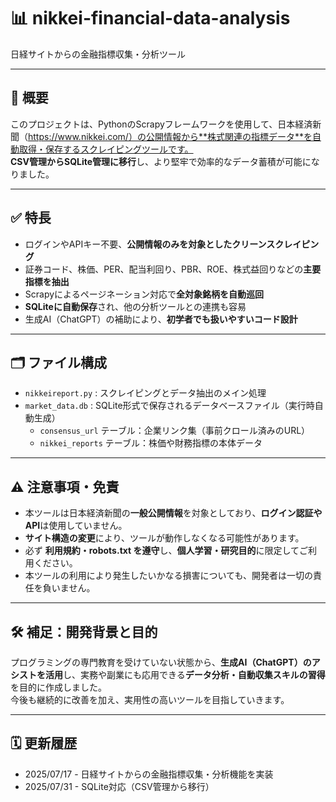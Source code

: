 # 📊 nikkei-financial-data-analysis  
日経サイトからの金融指標収集・分析ツール

---

## 📌 概要

このプロジェクトは、PythonのScrapyフレームワークを使用して、日本経済新聞（https://www.nikkei.com/）の公開情報から**株式関連の指標データ**を自動取得・保存するスクレイピングツールです。  
**CSV管理からSQLite管理に移行**し、より堅牢で効率的なデータ蓄積が可能になりました。

---

## ✅ 特長

- ログインやAPIキー不要、**公開情報のみを対象としたクリーンスクレイピング**
- 証券コード、株価、PER、配当利回り、PBR、ROE、株式益回りなどの**主要指標を抽出**
- Scrapyによるページネーション対応で**全対象銘柄を自動巡回**
- **SQLiteに自動保存**され、他の分析ツールとの連携も容易
- 生成AI（ChatGPT）の補助により、**初学者でも扱いやすいコード設計**

---

## 🗂 ファイル構成

- `nikkeireport.py` : スクレイピングとデータ抽出のメイン処理
- `market_data.db` : SQLite形式で保存されるデータベースファイル（実行時自動生成）
  - `consensus_url` テーブル：企業リンク集（事前クロール済みのURL）
  - `nikkei_reports` テーブル：株価や財務指標の本体データ

---

## ⚠️ 注意事項・免責

- 本ツールは日本経済新聞の**一般公開情報**を対象としており、**ログイン認証やAPI**は使用していません。
- **サイト構造の変更**により、ツールが動作しなくなる可能性があります。
- 必ず **利用規約・robots.txt を遵守**し、**個人学習・研究目的**に限定してご利用ください。
- 本ツールの利用により発生したいかなる損害についても、開発者は一切の責任を負いません。

---

## 🛠 補足：開発背景と目的

プログラミングの専門教育を受けていない状態から、**生成AI（ChatGPT）のアシストを活用**し、実務や副業にも応用できる**データ分析・自動収集スキルの習得**を目的に作成しました。  
今後も継続的に改善を加え、実用性の高いツールを目指していきます。

---

## 🗓 更新履歴

- 2025/07/17 - 日経サイトからの金融指標収集・分析機能を実装  
- 2025/07/31 - SQLite対応（CSV管理から移行）
